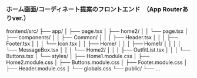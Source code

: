 ### ホーム画面/コーディネート提案のフロントエンド　（App Routerありver.）
frontend/src/
├── app/
│   ├── page.tsx
│   ├── home2/
│   │   └── page.tsx
│   ├── components/
│   │   ├── Common/
│   │   │   ├── Header.tsx
│   │   │   ├── Footer.tsx
│   │   │   └── Icon.tsx
│   │   ├── Home/
│   │   │   ├── Home1/
│   │   │   │   └── MessageBox.tsx
│   │   │   └── Home2/
│   │   │       ├── OutfitList.tsx
│   │   │       └── Buttons.tsx
│   └── styles/
│       ├── Home1.module.css
│       ├── Home2.module.css
│       ├── Buttons.module.css
│       ├── Footer.module.css
│       ├── Header.module.css
│       └── globals.css
└── public/
    └── ...

